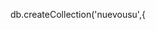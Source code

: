 <!-- DATABASE='mongodb+srv://miguellopez32:43082386@cluster0.ktv8kqa.mongodb.net/' -->

db.createCollection('nuevousu',{
 <!-- validator:{
        $jsonSchema:{
            bsonType:'object',
            required::['nombre','email','dni'],
            properties:{
                nombre:{
                    bsonType:'string',
                    description:'aqui va el nombre de usuario',
                },
                email:{
                    bsonType:'string',
                    description:'aqui va el email del usuario',
                },
                dni:{
                    bsonType:'int',
                    minimum:100,
                    maximum:90000000,
                    description:'aqui va el dni'
                }
            }
        }
    }
}) -->